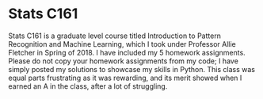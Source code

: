 # Stats C161
Stats C161 is a graduate level course titled Introduction to Pattern Recognition and Machine Learning, which I took under Professor Allie Fletcher in Spring of 2018. I have included my 5 homework assignments. Please do not copy your homework assignments from my code; I have simply posted my solutions to showcase my skills in Python. This class was equal parts frustrating as it was rewarding, and its merit showed when I earned an A in the class, after a lot of struggling.
